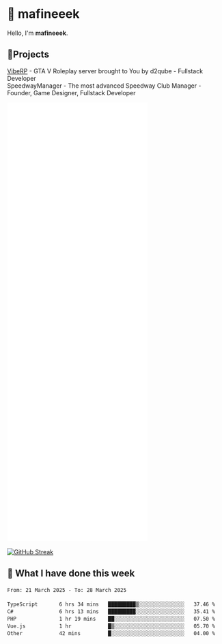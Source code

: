 # 👋 mafineeek
Hello, I'm **mafineeek**.

## 📝Projects

[VibeRP](https://v-rp.pl) - GTA V Roleplay server brought to You by d2qube - Fullstack Developer<br/>
SpeedwayManager - The most advanced Speedway Club Manager - Founder, Game Designer, Fullstack Developer


![](./github-metrics.svg)

[![GitHub Streak](https://streak-stats.demolab.com/?user=mafineeek)](https://git.io/streak-stats)

## 📰 What I have done this week
<!--START_SECTION:waka-->

```txt
From: 21 March 2025 - To: 28 March 2025

TypeScript       6 hrs 34 mins   █████████▒░░░░░░░░░░░░░░░   37.46 %
C#               6 hrs 13 mins   █████████░░░░░░░░░░░░░░░░   35.41 %
PHP              1 hr 19 mins    ██░░░░░░░░░░░░░░░░░░░░░░░   07.50 %
Vue.js           1 hr            █▒░░░░░░░░░░░░░░░░░░░░░░░   05.70 %
Other            42 mins         █░░░░░░░░░░░░░░░░░░░░░░░░   04.00 %
```

<!--END_SECTION:waka-->
